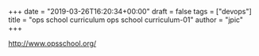 +++
date = "2019-03-26T16:20:34+00:00"
draft = false
tags = ["devops"]
title = "ops school curriculum ops school curriculum-01"
author = "jpic"
+++

http://www.opsschool.org/


